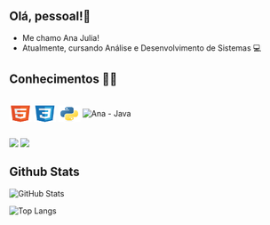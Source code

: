 ## Olá, pessoal!👋

 - Me chamo Ana Julia!
 - Atualmente, cursando Análise e Desenvolvimento de Sistemas 💻

    

## Conhecimentos 👨‍💻
<div style="display: inline_block"><br>
  
  <img align="center" alt="Rafa-HTML" height="30" width="40" src="https://raw.githubusercontent.com/devicons/devicon/master/icons/html5/html5-original.svg">
  <img align="center" alt="Rafa-CSS" height="30" width="40" src="https://raw.githubusercontent.com/devicons/devicon/master/icons/css3/css3-original.svg">
  <img align="center" alt="Rafa-Python" height="30" width="40" src="https://raw.githubusercontent.com/devicons/devicon/master/icons/python/python-original.svg">
  <img align="center" alt="Ana - Java"  heighy= "30"  width="40"  src="https://cdn.jsdelivr.net/gh/devicons/devicon@latest/icons/java/java-original-wordmark.svg" />
          
</div>

##
###

<div> 
  <a href = "mailto:anajoliveira888@gmail.com"><img src="https://img.shields.io/badge/-Gmail-%23333?style=for-the-badge&logo=gmail&logoColor=white" target="_blank"></a>
  <a href="linkedin.com/in/ana-julia-rodrigues7980" target="_blank"><img src="https://img.shields.io/badge/-LinkedIn-%230077B5?style=for-the-badge&logo=linkedin&logoColor=white" target="_blank"></a> 
  
</div>

##




## Github Stats

![GitHub Stats](https://github-readme-stats.vercel.app/api?username=Anaju88&theme=transparent&bg_color=181818&border_color=E34F4F&show_icons=true&icon_color=E34F4F&title_color=E34F4F&text_color=F0F0F0)

![Top Langs](https://github-readme-stats-git-masterrstaa-rickstaa.vercel.app/api/top-langs/?username=Anaju88&layout=compact&bg_color=181818&border_color=E34F4F&title_color=E34F4F&text_color=F0F0F0)
